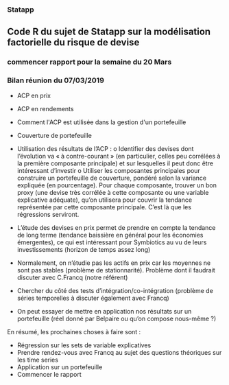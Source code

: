 ### Statapp
## Code R du sujet de Statapp sur la modélisation factorielle du risque de devise 

### commencer rapport pour la semaine du 20 Mars 

### Bilan réunion du 07/03/2019

- ACP en prix
- ACP en rendements 
- Comment l'ACP est utilisée dans la gestion d'un portefeuille 
- Couverture de portefeuille

-	Utilisation des résultats de l’ACP :
o	Identifier des devises dont l’évolution va « à contre-courant » (en particulier, celles peu corrélées à la première composante principale) et sur lesquelles il peut donc être intéressant d’investir
o	Utiliser les composantes principales pour construire un portefeuille de couverture, pondéré selon la variance expliquée (en pourcentage). Pour chaque composante, trouver un bon proxy (une devise très corrélée à cette composante ou une variable explicative adéquate), qu’on utilisera pour couvrir la tendance représentée par cette composante principale. C’est là que les régressions serviront.
-	L’étude des devises en prix permet de prendre en compte la tendance de long terme (tendance baissière en général pour les économies émergentes), ce qui est intéressant pour Symbiotics au vu de leurs investissements (horizon de temps assez long)
-	Normalement, on n’étudie pas les actifs en prix car les moyennes ne sont pas stables (problème de stationnarité). Problème dont il faudrait discuter avec C.Francq (notre référent)
-	Chercher du côté des tests d’intégration/co-intégration (problème de séries temporelles à discuter également avec Francq)
-	On peut essayer de mettre en application nos résultats sur un portefeuille (réel donné par Belpaire ou qu’on compose nous-même ?)

En résumé, les prochaines choses à faire sont :
-	Régression sur les sets de variable explicatives
-	Prendre rendez-vous avec Francq au sujet des questions théoriques sur les time series 
-	Application sur un portefeuille
- Commencer le rapport

